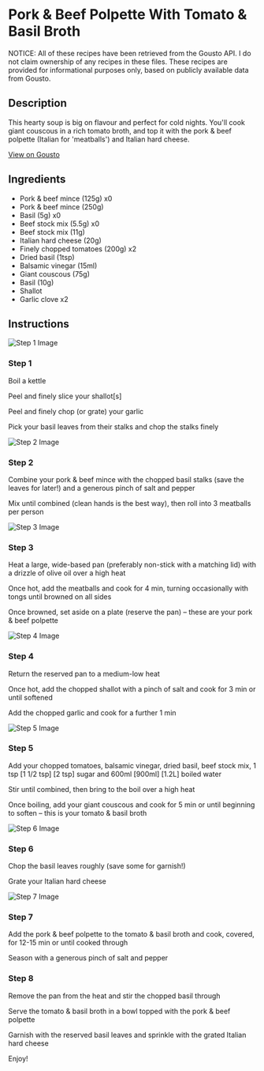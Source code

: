 # Pork & Beef Polpette With Tomato & Basil Broth

NOTICE: All of these recipes have been retrieved from the Gousto API. I do not claim ownership of any recipes in these files. These recipes are provided for informational purposes only, based on publicly available data from Gousto.

## Description

This hearty soup is big on flavour and perfect for cold nights. You'll cook giant couscous in a rich tomato broth, and top it with the pork & beef polpette (Italian for 'meatballs') and Italian hard cheese. 

[View on Gousto](https://www.gousto.co.uk/recipes/cookbook/beef-polpette-with-tomato-basil-broth)

## Ingredients

- Pork & beef mince (125g) x0
- Pork & beef mince (250g)
- Basil (5g) x0
- Beef stock mix (5.5g) x0
- Beef stock mix (11g)
- Italian hard cheese (20g)
- Finely chopped tomatoes (200g) x2
- Dried basil (1tsp)
- Balsamic vinegar (15ml)
- Giant couscous (75g)
- Basil (10g)
- Shallot
- Garlic clove x2

## Instructions

![Step 1 Image](https://production-media.gousto.co.uk/cms/recipe-step-image/883.-step-1-x200.jpg)

### Step 1

Boil a kettle

Peel and finely slice your shallot[s]

Peel and finely chop (or grate) your garlic

Pick your basil leaves from their stalks and chop the stalks finely

![Step 2 Image](https://production-media.gousto.co.uk/cms/recipe-step-image/883.-step-2-x200.jpg)

### Step 2

Combine your pork & beef mince with the chopped basil stalks (save the leaves for later!) and a generous pinch of salt and pepper

Mix until combined (clean hands is the best way), then roll into 3 meatballs per person

![Step 3 Image](https://production-media.gousto.co.uk/cms/recipe-step-image/883.-step-3-x200.jpg)

### Step 3

Heat a large, wide-based pan (preferably non-stick with a matching lid) with a drizzle of olive oil over a high heat

Once hot, add the meatballs and cook for 4 min, turning occasionally with tongs until browned on all sides

Once browned, set aside on a plate (reserve the pan) – these are your pork & beef polpette

![Step 4 Image](https://production-media.gousto.co.uk/cms/recipe-step-image/883.-step-4-x200.jpg)

### Step 4

Return the reserved pan to a medium-low heat

Once hot, add the chopped shallot with a pinch of salt and cook for 3 min or until softened

Add the chopped garlic and cook for a further 1 min

![Step 5 Image](https://production-media.gousto.co.uk/cms/recipe-step-image/883.-step-5-x200.jpg)

### Step 5

Add your chopped tomatoes, balsamic vinegar, dried basil, beef stock mix, 1 tsp <span class="text-purple">[1 1/2 tsp]</span> <span class="text-danger">[2 tsp]</span> sugar and 600ml <span class="text-purple">[900ml]</span> <span class="text-danger">[1.2L]</span> boiled water

Stir until combined, then bring to the boil over a high heat

Once boiling, add your giant couscous and cook for 5 min or until beginning to soften – this is your tomato & basil broth

![Step 6 Image](https://production-media.gousto.co.uk/cms/recipe-step-image/Chopped-basil-on-board-1668674669502-x200.jpg)

### Step 6

Chop the basil leaves roughly (save some for garnish!)

Grate your Italian hard cheese

![Step 7 Image](https://production-media.gousto.co.uk/cms/recipe-step-image/883.-step-7-x200.jpg)

### Step 7

Add the pork & beef polpette to the tomato & basil broth and cook, covered, for 12-15 min or until cooked through

Season with a generous pinch of salt and pepper

### Step 8

Remove the pan from the heat and stir the chopped basil through

Serve the tomato & basil broth in a bowl topped with the pork & beef polpette

Garnish with the reserved basil leaves and sprinkle with the grated Italian hard cheese

Enjoy!

